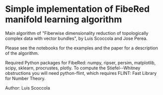 # Simple implementation of FibeRed manifold learning algorithm

Main algorithm of "Fiberwise dimensionality reduction of topologically complex data with vector bundles", by Luis Scoccola and Jose Perea.

Please see the notebooks for the examples and the paper for a description of the algorithm.

Required Python packages for FibeRed: numpy, ripser, persim, matplotlib, scipy, sklearn, procrustes, plotly.
To compute the Stiefel--Whitney obstructions you will need python-flint, which requires FLINT: Fast Library for Number Theory.


Author: Luis Scoccola